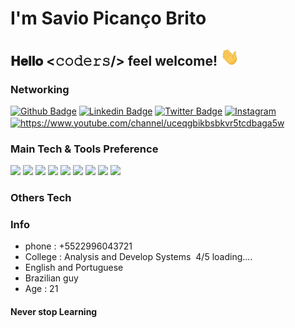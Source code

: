 # I'm Savio Picanço Brito

<h2> 𝐇𝐞𝐥𝐥𝐨 <𝚌𝚘𝚍𝚎𝚛𝚜/> feel welcome! <img src="https://github.com/ABSphreak/ABSphreak/blob/master/gifs/Hi.gif" width="30px"></h2>

### Networking

[![Github Badge](https://img.shields.io/badge/-Github-000?style=flat-square&logo=Github&logoColor=white&link=https://github.com/Saviopb/)](https://github.com/Saviopb/)
[![Linkedin Badge](https://img.shields.io/badge/-LinkedIn-blue?style=flat-square&logo=Linkedin&logoColor=white&link=https://www.linkedin.com/in/savio-pican%C3%A7o-b739a518a/)](https://www.linkedin.com/in/savio-pican%C3%A7o-b739a518a/)
[![Twitter Badge](https://img.shields.io/badge/-Twitter-1ca0f1?style=flat-square&labelColor=1ca0f1&logo=twitter&logoColor=white&link=https://twitter.com/savinnsk)](https://twitter.com/savinnsk)
<a href="https://www.instagram.com/savinnsk_front_end/" target="_blank"><img src="https://img.shields.io/badge/Instagram-%23E4405F.svg?&style=flat-square&logo=instagram&logoColor=white" alt="Instagram"></a>
<a href="https://www.youtube.com/channel/UCEQgbikBsBKVR5tCdBAga5w" target="blank"><img align="center" src="https://raw.githubusercontent.com/rahuldkjain/github-profile-readme-generator/master/src/images/icons/Social/youtube.svg" alt="https://www.youtube.com/channel/uceqgbikbsbkvr5tcdbaga5w" height="30" width="40" /></a>


### Main  Tech & Tools Preference

<img src = "https://img.shields.io/badge/-HTML5-E34F26?style=flat&logo=html5&logoColor=white"> <img src = "https://img.shields.io/badge/-CSS3-1572B6?style=flat&logo=css3&logoColor=white">
<img src="https://img.shields.io/badge/-JavaScript-eed718?style=flat&logo=javascript&logoColor=ffffff">
<img src="https://img.shields.io/badge/-Sass-cc6699?style=flat&logo=sass&logoColor=ffffff">
<img src="https://img.shields.io/badge/-React-000000?style=flat&logo=react&logoColor=00c8ff">
<img src="https://img.shields.io/badge/-Express.js-787878?style=flat">
<img src="https://img.shields.io/badge/-Node.js-3C873A?style=flat&logo=Node.js&logoColor=white">
<img src="http://img.shields.io/badge/-Git-F1502F?style=flat&logo=git&logoColor=FFFFFF">
<img src="http://img.shields.io/badge/-VS%20Code-007ACC?style=flat&logo=visual%20studio%20code&logoColor=white">

### Others Tech 

### Info

+ phone :  +5522996043721
+ College : Analysis and Develop Systems  4/5 loading....
+ English and Portuguese
+ Brazilian guy 
+ Age : 21


#### Never stop Learning 


